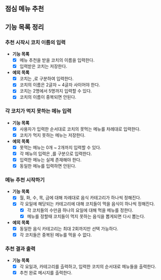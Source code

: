## 점심 메뉴 추천

## 기능 목록 정리

### 추천 시작시 코치 이름의 입력

- **기능 목록**
    - [x] 메뉴 추천을 받을 코치의 이름을 입력한다.
    - [x] 입력받은 코치는 저장한다.

- **예외 목록**
    - [x] 코치는 ,로 구분하여 입력한다.
    - [x] 코치의 이름은 2글자 ~ 4글자 사이어야 한다.
    - [x] 코치는 2명에서 5명까지 입력할 수 있다.
    - [x] 코치의 이름이 중복되면 안된다.

### 각 코치가 먹지 못하는 메뉴 입력

- **기능 목록**
    - [x] 사용자가 입력한 순서대로 코치의 못먹는 메뉴를 차례대로 입력한다.
    - [x] 코치가 먹지 못하는 메뉴는 저장한다.

- **예외 목록**
    - [x] 못먹는 메뉴는 0개 ~ 2개까지 입력할 수 있다.
    - [x] 각 메뉴의 입력은 ,를 구분으로 입력한다.
    - [x] 입력한 메뉴는 실제 존재해야 한다.
    - [x] 동일한 메뉴를 입력하면 안된다.

### 메뉴 추천 시작하기

- **기능 목록**
    - [x] 월, 화, 수, 목, 금에 대해 차례대로 음식 카테고리가 하나씩 정해진다.
    - [x] 각 요일에 해당되는 카테고리에 대해 코치들이 먹을 음식이 하나씩 정해진다.
        - [x] 각 코치들의 수만큼 하나의 요일에 대해 먹을 메뉴를 정한다.
        - [x] 메뉴를 정할때 코치들이 먹지 못하는 음식을 뽑게되면 다시 뽑는다.

- **예외 목록**
    - [x] 동일한 음식 카테고리는 최대 2회까지만 선택 가능하다.
    - [x] 각 코치들은 중복된 메뉴를 먹을 수 없다.

### 추천 결과 출력

- **기능 목록**
    - [x] 각 요일과, 카테고리를 츨력하고, 입력한 코치의 순서대로 메뉴들을 출력한다.
    - [x] 추천 완료 메시지를 출력한다.